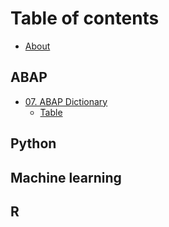 # Table of contents

* [About](README.md)

## ABAP

* [07. ABAP Dictionary](abap/untitled/README.md)
  * [Table](abap/untitled/untitled.md)

## Python

## Machine learning

## R

